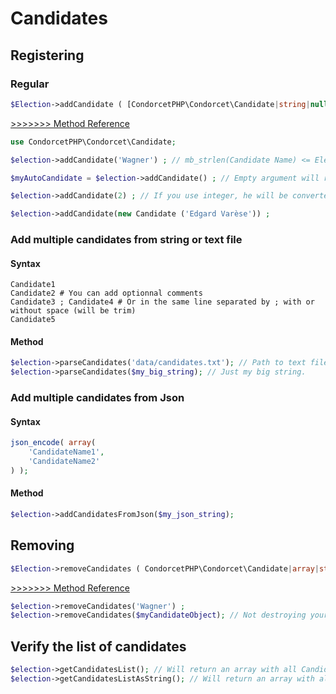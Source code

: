 # Candidates

## Registering

### Regular

```php
$Election->addCandidate ( [CondorcetPHP\Condorcet\Candidate|string|null candidate = null] ): CondorcetPHP\Condorcet\Candidate
```
[>>>>>>> Method Reference](https://github.com/julien-boudry/Condorcet/blob/master/Documentation/Election%20Class/public%20Election--addCandidate.md)


```php
use CondorcetPHP\Condorcet\Candidate;

$election->addCandidate('Wagner') ; // mb_strlen(Candidate Name) <= Election::MAX_LENGTH_CANDIDATE_ID, Default: 30

$myAutoCandidate = $election->addCandidate() ; // Empty argument will return an candidate object with an automatic name for you (From A to ZZZZZ)

$election->addCandidate(2) ; // If you use integer, he will be converted to string (= '2')

$election->addCandidate(new Candidate ('Edgard Varèse')) ;
```
### Add multiple candidates from string or text file

#### Syntax
```
Candidate1
Candidate2 # You can add optionnal comments
Candidate3 ; Candidate4 # Or in the same line separated by ; with or without space (will be trim)
Candidate5
```

#### Method
```php
$election->parseCandidates('data/candidates.txt'); // Path to text file. Absolute or relative.
$election->parseCandidates($my_big_string); // Just my big string.
```

### Add multiple candidates from Json

#### Syntax
```php
json_encode( array(
	'CandidateName1',
	'CandidateName2'
) );
```

#### Method
```php
$election->addCandidatesFromJson($my_json_string);
```

## Removing
```php
$Election->removeCandidates ( CondorcetPHP\Condorcet\Candidate|array|string candidates_input ): array
```
[>>>>>>> Method Reference](https://github.com/julien-boudry/Condorcet/blob/master/Documentation/Election%20Class/public%20Election--removeCandidates.md)


```php
$election->removeCandidates('Wagner') ;
$election->removeCandidates($myCandidateObject); // Not destroying your Candidate object. But just unlink it from this Election.
```


## Verify the list of candidates


```php
$election->getCandidatesList(); // Will return an array with all Candidate object.
$election->getCandidatesListAsString(); // Will return an array with all candidate name as string.
```